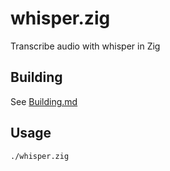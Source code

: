 # whisper.zig

Transcribe audio with whisper in Zig

## Building

See [Building.md](BUILDING.md)

## Usage

```console
./whisper.zig
```
